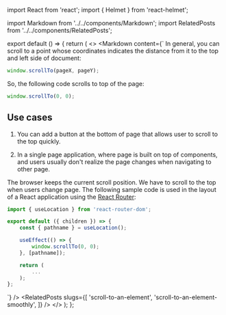import React from 'react';
import { Helmet } from 'react-helmet';

import Markdown from '../../components/Markdown';
import RelatedPosts from '../../components/RelatedPosts';

export default () => {
    return (
<>
<Helmet>
    <meta
        name='keywords'
        content='scrollTo, scroll to top'
    />
</Helmet>
<Markdown
    content={`
In general, you can scroll to a point whose coordinates indicates the distance from it to the top and left side of document:

~~~ javascript
window.scrollTo(pageX, pageY);
~~~

So, the following code scrolls to top of the page:

~~~ javascript
window.scrollTo(0, 0);
~~~

## Use cases

1. You can add a button at the bottom of page that allows user to scroll to the top quickly.

2. In a single page application, where page is built on top of components, and users usually don't realize the page changes
when navigating to other page.

The browser keeps the current scroll position. We have to scroll to the top when users change page. The following sample code
is used in the layout of a React application using the [React Router](https://github.com/ReactTraining/react-router):

~~~ javascript
import { useLocation } from 'react-router-dom';

export default ({ children }) => {
    const { pathname } = useLocation();

    useEffect(() => {
        window.scrollTo(0, 0);
    }, [pathname]);

    return (
        ...
    );
};
~~~
`}
/>
<RelatedPosts
    slugs={[
        'scroll-to-an-element',
        'scroll-to-an-element-smoothly',
    ]}
/>
</>
    );
};
